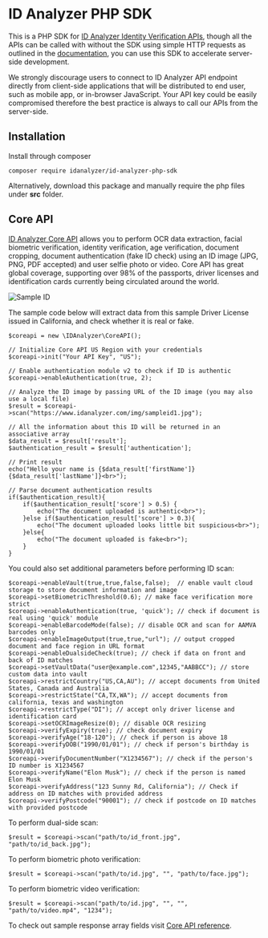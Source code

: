 
# ID Analyzer PHP SDK
This is a PHP SDK for [ID Analyzer Identity Verification APIs](https://www.idanalyzer.com), though all the APIs can be called with without the SDK using simple HTTP requests as outlined in the [documentation](https://developer.idanalyzer.com), you can use this SDK to accelerate server-side development.

We strongly discourage users to connect to ID Analyzer API endpoint directly  from client-side applications that will be distributed to end user, such as mobile app, or in-browser JavaScript. Your API key could be easily compromised therefore the best practice is always to call our APIs from the server-side.

## Installation
Install through composer

    composer require idanalyzer/id-analyzer-php-sdk
Alternatively, download this package and manually require the php files under **src** folder.

## Core API
[ID Analyzer Core API](https://www.idanalyzer.com/products/id-analyzer-core-api.html) allows you to perform OCR data extraction, facial biometric verification, identity verification, age verification, document cropping, document authentication (fake ID check) using an ID image (JPG, PNG, PDF accepted) and user selfie photo or video. Core API has great global coverage, supporting over 98% of the passports, driver licenses and identification cards currently being circulated around the world.

![Sample ID](https://www.idanalyzer.com/img/sampleid1.jpg)

The sample code below will extract data from this sample Driver License issued in California, and check whether it is real or fake.

    $coreapi = new \IDAnalyzer\CoreAPI();  
      
    // Initialize Core API US Region with your credentials  
    $coreapi->init("Your API Key", "US"); 
    
    // Enable authentication module v2 to check if ID is authentic
    $coreapi->enableAuthentication(true, 2);
	
	// Analyze the ID image by passing URL of the ID image (you may also use a local file)
    $result = $coreapi->scan("https://www.idanalyzer.com/img/sampleid1.jpg");
    
    // All the information about this ID will be returned in an associative array
	$data_result = $result['result'];   
	$authentication_result = $result['authentication'];  

    // Print result
    echo("Hello your name is {$data_result['firstName']} {$data_result['lastName']}<br>");
	
	// Parse document authentication results  
	if($authentication_result){  
		if($authentication_result['score'] > 0.5) {  
			echo("The document uploaded is authentic<br>");  
		}else if($authentication_result['score'] > 0.3){  
			echo("The document uploaded looks little bit suspicious<br>");  
		}else{  
			echo("The document uploaded is fake<br>");  
		}
	}
You could also set additional parameters before performing ID scan:
	
    
	$coreapi->enableVault(true,true,false,false);  // enable vault cloud storage to store document information and image
	$coreapi->setBiometricThreshold(0.6); // make face verification more strict  
	$coreapi->enableAuthentication(true, 'quick'); // check if document is real using 'quick' module  
	$coreapi->enableBarcodeMode(false); // disable OCR and scan for AAMVA barcodes only  
	$coreapi->enableImageOutput(true,true,"url"); // output cropped document and face region in URL format  
	$coreapi->enableDualsideCheck(true); // check if data on front and back of ID matches  
	$coreapi->setVaultData("user@example.com",12345,"AABBCC"); // store custom data into vault  
	$coreapi->restrictCountry("US,CA,AU"); // accept documents from United States, Canada and Australia  
	$coreapi->restrictState("CA,TX,WA"); // accept documents from california, texas and washington  
	$coreapi->restrictType("DI"); // accept only driver license and identification card  
	$coreapi->setOCRImageResize(0); // disable OCR resizing  
	$coreapi->verifyExpiry(true); // check document expiry  
	$coreapi->verifyAge("18-120"); // check if person is above 18  
	$coreapi->verifyDOB("1990/01/01"); // check if person's birthday is 1990/01/01  
	$coreapi->verifyDocumentNumber("X1234567"); // check if the person's ID number is X1234567  
	$coreapi->verifyName("Elon Musk"); // check if the person is named Elon Musk  
	$coreapi->verifyAddress("123 Sunny Rd, California"); // Check if address on ID matches with provided address  
	$coreapi->verifyPostcode("90001"); // check if postcode on ID matches with provided postcode

To perform dual-side scan:

	$result = $coreapi->scan("path/to/id_front.jpg", "path/to/id_back.jpg");
To perform biometric photo verification:

	$result = $coreapi->scan("path/to/id.jpg", "", "path/to/face.jpg");
To perform biometric video verification:

	$result = $coreapi->scan("path/to/id.jpg", "", "", "path/to/video.mp4", "1234");
To check out sample response array fields visit [Core API reference](https://developer.idanalyzer.com/coreapi.html).